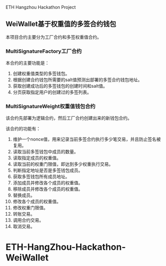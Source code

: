ETH Hangzhou Hackathon Project

## WeiWallet基于权重值的多签合约钱包

本项目合约主要分为工厂合约和多签权重值合约。

### MultiSignatureFactory工厂合约

本合约的主要功能是：
1. 创建权重值类型的多签钱包。
2. 根据创建合约钱包所需要的salt值预测出部署的多签合约钱包地址。
3. 获取创建成功后的多签钱包的创建时间和salt值。
4. 分页获取指定用户的创建过的多签列表。

### MultiSignatureWeight权重值钱包合约

该合约先部署为逻辑合约，然后工厂合约创建出来的新钱包合约。

该合约的功能有：
1. 维护一个nonce值，用来记录当前多签合约执行多少笔交易，并且防止签名被复用。
2. 读取当前多签钱包中成员的数量。
3. 读取指定成员的权重值。
4. 读取当前的权重门限值，即达到多少权重执行交易。
5. 判断指定地址是否是多签钱包成员。
6. 获取多签钱包所有成员地址。
7. 添加成员并修改各个成员的权重值。
8. 移除成员并修改各个成员的权重值。
9. 替换成员。
10. 修改各个成员的权重值。
11. 修改权重门限值。
12. 转账交易。
13. 调用合约交易。
14. 取消交易。




# ETH-HangZhou-Hackathon-WeiWallet
